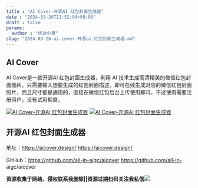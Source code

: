 ```yaml
---
title : "AI Cover-开源AI 红包封面生成器"
date : "2024-03-26T11:52:04+08:00"
draft : false
params:
  author : "优选小报"
slug: "2024-03-26-ai-cover-开源ai-红包封面生成器.md"
---
```


## AI Cover

AI Cover是一款开源AI 红包封面生成器，利用 AI
技术生成高清精美的微信红包封面图片，只需要输入想要生成的红包封面描述，即可在线生成对应的微信红包封面照片，而且尺寸都是通用的，直接在微信红包后台上传使用即可，不过使用需要注册用户，没有试用额度。

[![AI Cover-开源AI
红包封面生成器](//img7-1.zhekoulieshou.com/mmbiz_jpg/iaHBVewvSIbAOP5MwRmNQ8SEEaPPgBTocxmFPaT8jtv4JoR6ibcZ4aibBFJ22jXLP3jKINTjpFiaH4TZCoJyiadtRNg/0)](//img7-1.zhekoulieshou.com/mmbiz_jpg/iaHBVewvSIbAOP5MwRmNQ8SEEaPPgBTocxmFPaT8jtv4JoR6ibcZ4aibBFJ22jXLP3jKINTjpFiaH4TZCoJyiadtRNg/0)
[![AI Cover-开源AI
红包封面生成器](//img7-1.zhekoulieshou.com/mmbiz_jpg/iaHBVewvSIbAOP5MwRmNQ8SEEaPPgBTocw53IMFb1nIhUdpEy8YaOAF9Krlvj5Fjkhtiau5yt6iaFAmoxxOTrK0uA/0)](//img7-1.zhekoulieshou.com/mmbiz_jpg/iaHBVewvSIbAOP5MwRmNQ8SEEaPPgBTocw53IMFb1nIhUdpEy8YaOAF9Krlvj5Fjkhtiau5yt6iaFAmoxxOTrK0uA/0)

## 开源AI 红包封面生成器

地址：https://aicover.design/ https://aicover.design/

GitHub：https://github.com/all-in-aigc/aicover https://github.com/all-in-
aigc/aicover

**资源收集于网络，侵权联系我删除||资源过期扫码关注我私信**![](//img7-1.zhekoulieshou.com/mmbiz_jpg/iaHBVewvSIbAjcr9g6TlCXSfiaDqkbzuEzp207hVzPqT4YGQOAazQ1KNHCeACbia5Lzq4Ckwibe48iar1q7lgVP1o3w/640?wx_fmt=jpeg&from=appmsg)



